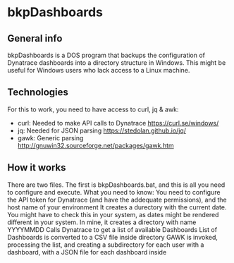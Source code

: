 # bkpDashboards

## General info
bkpDashboards is a DOS program that backups the configuration of Dynatrace dashboards into a directory structure in Windows.
This might be useful for Windows users who lack access to a Linux machine.

## Technologies
For this to work, you need to have access to curl, jq & awk:
* curl: Needed to make API calls to Dynatrace
      https://curl.se/windows/
* jq: Needed for JSON parsing
      https://stedolan.github.io/jq/
* gawk: Generic parsing
      http://gnuwin32.sourceforge.net/packages/gawk.htm

## How it works
There are two files. The first is bkpDashboards.bat, and this is all you need to configure and execute. What you need to know:
    You need to configure the API token for Dynatrace (and have the addequate permissions), and the host name of your environment
    It creates a durectory with the current date. You might have to check this in your system, as dates might be rendered different in your system. In mine, it creates a directory with name YYYYMMDD
    Calls Dynatrace to get a list of available Dashboards
    List of Dashboards is converted to a CSV file inside directory
    GAWK is invoked, processing the list, and creating a subdirectory for each user with a dashboard, with a JSON file for each dashboard inside
